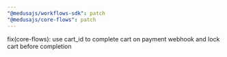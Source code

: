 ```yaml
---
"@medusajs/workflows-sdk": patch
"@medusajs/core-flows": patch
---
```


fix(core-flows): use cart_id to complete cart on payment webhook and lock cart before completion
